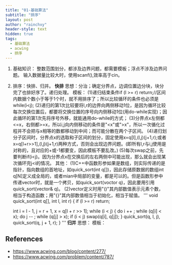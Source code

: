 ```yaml
---
title: "01-基础算法"
subtitle: "排序"
layout: post
author: "rainchxy"
header-style: text
hidden: true
tags:
  - 基础算法
  - acwing
  - 排序
---
```


1. 基础知识：
整数范围划分，都涉及边界问题，都需要模板；浮点不涉及边界问题。
输入数据量比较大时，使用scanf(),效率高于cin。

1. 排序：快排、归并。
**快排** 
	思想：分治；确定分界点，边调位置边分块，块分完了也排好序了。递归处理。
	模板：
	(1)递归结束条件if (l >= r) return;//区间内数据个数小于等于1个时，就不用排序了；所以比较循环的条件也必须是while(i<j);
	(2)递归的第1次比较要将l,r的边界向两侧移动1位，是因为循环比较每次交换位置后，都要将交换位置的序号向内侧移动1位(用do-while实现)；因此循环的第1次先将序号外移，就能通用do-while的方式；
	(3)分界点x左侧都<=x，右侧都>=x，所以i,j向内侧移动的条件是"<x"或">x"，所以一次循化过程并不会把与x相等的数都移动到中间；而可能分散在两个子区间。
	(4)递归划分子区间时，分界点x的选取和子区间的划分，固定使用x=q[l],(l,j)(j+1,r);或者x=q[l+r>>1],(l,j)(j+1,r)两种方式，否则会出现边界问题。(即所有l,r与i,j使用是对称的，且对应的+或-1都要变，因此模板不要乱改。)
	(5)每次swap之前，先要判断if(i<j)。因为分界点x在交换后的左右两侧中可能出现，那么就会出现某次循环完j<i的情况。
	其他：
	(1)C++中函数形参如果是数组，则实际传递的是指针，指向数组的首地址，如quick_sort(int q[])，因此存储原数据的数组int q[N]定义成全局的，或者mian中局部的变量，都是可以的。但是函数形参中传递vector时，就是一个拷贝，如quick_sort(voctor<int> q)，因此要用引用quick_sort(vector<int>& q)。
	(2)vector定义时用"()"其内部数值表示元素个数，相当于构造函数；用"{}"其内部数值相当于初始化，相当于赋值。
'''
void quick_sort(int q[], int l, int r)
{
    if (l >= r) return;

    int i = l - 1, j = r + 1, x = q[l + r >> 1];
    while (i < j)
    {
        do i ++ ; while (q[i] < x);
        do j -- ; while (q[j] > x);
        if (i < j) swap(q[i], q[j]);
    }
    quick_sort(q, l, j), quick_sort(q, j + 1, r);
}
'''
**归并**
	思想：
	模板：


References
----------

- <https://www.acwing.com/blog/content/277/>
- <https://www.acwing.com/problem/content/787/>
